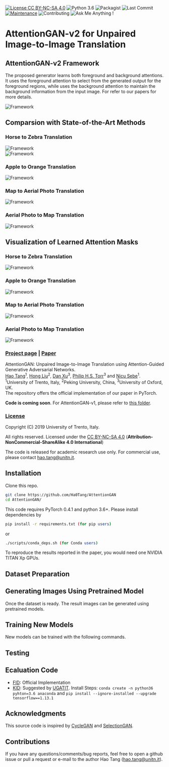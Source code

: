 [![License CC BY-NC-SA 4.0](https://img.shields.io/badge/license-CC4.0-blue.svg)](https://github.com/Ha0Tang/AttentionGAN/blob/master/LICENSE.md)
![Python 3.6](https://img.shields.io/badge/python-3.6-green.svg)
![Packagist](https://img.shields.io/badge/Pytorch-0.4.1-red.svg)
![Last Commit](https://img.shields.io/github/last-commit/Ha0Tang/AttentionGAN)
[![Maintenance](https://img.shields.io/badge/Maintained%3F-yes-blue.svg)]((https://github.com/Ha0Tang/AttentionGAN/graphs/commit-activity))
![Contributing](https://img.shields.io/badge/contributions-welcome-brightgreen.svg?style=flat)
![Ask Me Anything !](https://img.shields.io/badge/Ask%20me-anything-1abc9c.svg)

# AttentionGAN-v2 for Unpaired Image-to-Image Translation

## AttentionGAN-v2 Framework
The proposed generator learns both foreground and background attentions. It uses the foreground attention to select from the generated output for the foreground regions, while uses the background attention to maintain the background information from the input image. For refer to our papers for more details.

![Framework](./imgs/attentiongan_framework.jpg)

## Comparsion with State-of-the-Art Methods
### Horse to Zebra Translation
![Framework](./imgs/h2z_comparsion2.jpg)
<br>
![Framework](./imgs/h2z_comparsion3.jpg)

### Apple to Orange Translation
![Framework](./imgs/a2o_comparsion.jpg)

### Map to Aerial Photo Translation
![Framework](./imgs/m2l_comparison.jpg)

### Aerial Photo to Map Translation
![Framework](./imgs/l2m_comparison.jpg)

## Visualization of Learned Attention Masks  
### Horse to Zebra Translation
![Framework](./imgs/h2z_attention_maps.jpg)

### Apple to Orange Translation
![Framework](./imgs/a2o_attention_maps.jpg)

### Map to Aerial Photo Translation
![Framework](./imgs/l2m_attention_maps.jpg)

### Aerial Photo to Map Translation
![Framework](./imgs/m2l_attention_maps.jpg)

### [Project page](http://disi.unitn.it/~hao.tang/project/AttentionGAN-v2.html) | [Paper](https://arxiv.org/abs/1808)

AttentionGAN: Unpaired Image-to-Image Translation using Attention-Guided Generative Adversarial Networks.<br>
[Hao Tang](http://disi.unitn.it/~hao.tang/)<sup>1</sup>, [Hong Liu](https://scholar.google.com/citations?user=4CQKG8oAAAAJ&hl=en)<sup>2</sup>, [Dan Xu](http://www.robots.ox.ac.uk/~danxu/)<sup>3</sup>, [Philip H.S. Torr](https://scholar.google.com/citations?user=kPxa2w0AAAAJ&hl=en)<sup>3</sup> and [Nicu Sebe](http://disi.unitn.it/~sebe/)<sup>1</sup>. <br> 
<sup>1</sup>University of Trento, Italy, <sup>2</sup>Peking University, China, <sup>3</sup>University of Oxford, UK.<br>
The repository offers the official implementation of our paper in PyTorch.

**Code is coming soon**. For AttentionGAN-v1, please refer to [this folder](./AttentionGAN-v1).

### [License](./LICENSE.md)

Copyright (C) 2019 University of Trento, Italy.

All rights reserved.
Licensed under the [CC BY-NC-SA 4.0](https://creativecommons.org/licenses/by-nc-sa/4.0/legalcode) (**Attribution-NonCommercial-ShareAlike 4.0 International**)

The code is released for academic research use only. For commercial use, please contact [hao.tang@unitn.it](hao.tang@unitn.it).

## Installation

Clone this repo.
```bash
git clone https://github.com/Ha0Tang/AttentionGAN
cd AttentionGAN/
```

This code requires PyTorch 0.4.1 and python 3.6+. Please install dependencies by
```bash
pip install -r requirements.txt (for pip users)
```
or 

```bash
./scripts/conda_deps.sh (for Conda users)
```

To reproduce the results reported in the paper, you would need one NVIDIA TITAN Xp GPUs.

## Dataset Preparation

## Generating Images Using Pretrained Model

Once the dataset is ready. The result images can be generated using pretrained models.

## Training New Models

New models can be trained with the following commands.

## Testing

## Ecaluation Code
- [FID](https://github.com/bioinf-jku/TTUR): Official Implementation
- [KID](https://github.com/taki0112/GAN_Metrics-Tensorflow): Suggested by [UGATIT](https://github.com/taki0112/UGATIT/issues/64). 
  Install Steps: `conda create -n python36 pyhton=3.6 anaconda` and `pip install --ignore-installed --upgrade tensorflow==1.13.1`

<!-- ## Citation
If you use this code for your research, please cite our papers.
```
@inproceedings{tang2018gesturegan,
  title={GestureGAN for Hand Gesture-to-Gesture Translation in the Wild},
  author={Tang, Hao and Wang, Wei and Xu, Dan and Yan, Yan and Sebe, Nicu},
  booktitle={ACM MM},
  year={2018}
}
``` -->

## Acknowledgments
This source code is inspired by [CycleGAN](https://github.com/junyanz/pytorch-CycleGAN-and-pix2pix) and [SelectionGAN](https://github.com/Ha0Tang/SelectionGAN). 

<!-- ## Related Projects (Unpaired Image-to-Image Translation) -->

## Contributions
If you have any questions/comments/bug reports, feel free to open a github issue or pull a request or e-mail to the author Hao Tang ([hao.tang@unitn.it](hao.tang@unitn.it)).


